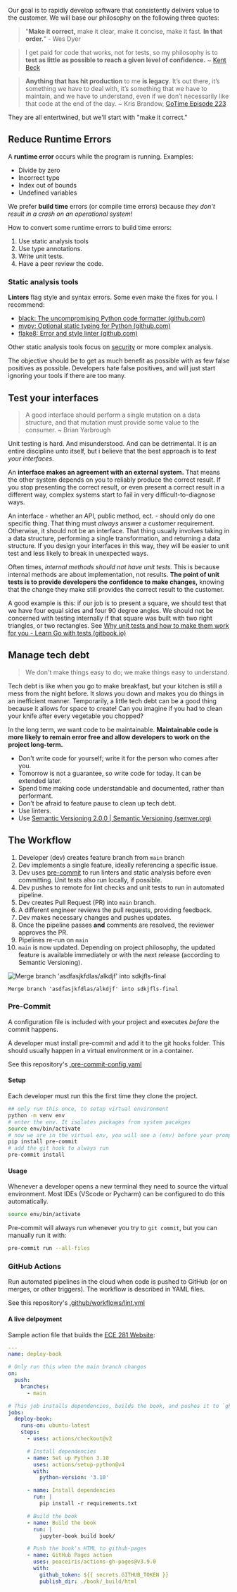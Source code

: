 Our goal is to rapidly develop software that consistently delivers value to the customer. We will base our philosophy on the following three quotes:

> "**Make it correct,** make it clear, make it concise, make it fast. **In that order.**" - Wes Dyer

> I get paid for code that works, not for tests, so my philosophy is to **test as little as possible to reach a given level of confidence.** ~ [Kent Beck](https://stackoverflow.com/a/153565)

> **Anything that has hit production** to me **is legacy**. It’s out there, it’s something we have to deal with, it’s something that we have to maintain, and we have to understand, even if we don’t necessarily like that code at the end of the day. ~ Kris Brandow, [GoTime Episode 223](https://changelog.com/gotime/223)

They are all entertwined, but we'll start with "make it correct."

## Reduce Runtime Errors

A **runtime error** occurs while the program is running. Examples:
- Divide by zero
- Incorrect type
- Index out of bounds
- Undefined variables

We prefer **build time** errors (or compile time errors) because *they don't result in a crash on an operational system!*

How to convert some runtime errors to build time errors:
1. Use static analysis tools
2. Use type annotations.
3. Write unit tests.
4. Have a peer review the code.

### Static analysis tools

**Linters** flag style and syntax errors. Some even make the fixes for you. I recommend:

- [black: The uncompromising Python code formatter (github.com)](https://github.com/psf/black)
- [mypy: Optional static typing for Python (github.com)](https://github.com/python/mypy)
- [flake8: Error and style linter (github.com)](https://github.com/PyCQA/flake8)

Other static analysis tools focus on [security](https://github.com/PyCQA/bandit) or more complex analysis.

The objective should be to get as much benefit as possible with as few false positives as possible. Developers hate false positives, and will just start ignoring your tools if there are too many.

## Test your interfaces

> A good interface should perform a single mutation on a data structure, and that mutation must provide some value to the consumer. ~ Brian Yarbrough

Unit testing is hard. And misunderstood. And can be detrimental.
It is an entire discipline unto itself, but i believe that the best approach is to *test your interfaces*.

An **interface makes an agreement with an external system.** That means the other system depends on you to reliably produce the correct result. If you stop presenting the correct result, or even present a correct result in a different way, complex systems start to fail in very difficult-to-diagnose ways.

An interface - whether an API, public method, ect. - should only do one specific thing. That thing must *always* answer a customer requirement. Otherwise, it should not be an interface. That thing usually involves taking in a data structure, performing a single transformation, and returning a data structure. If you design your interfaces in this way, they will be easier to unit test and less likely to break in unexpected ways.

Often times, *internal methods should not have unit tests.* This is because internal methods are about implementation, not results. **The point of unit tests is to provide developers the confidence to make changes,** knowing that the change they make still provides the correct result to the customer.

A good example is this: if our job is to present a square, we should test that we have four equal sides and four 90 degree angles. We should not be concerned with testing internally if that square was built with two right triangles, or two rectangles. See [Why unit tests and how to make them work for you - Learn Go with tests (gitbook.io)](https://quii.gitbook.io/learn-go-with-tests/meta/why#if-unit-tests-are-so-great-why-is-there-sometimes-resistance-to-writing-them)

## Manage tech debt

> We don't make things easy to do; we make things easy to understand.

Tech debt is like when you go to make breakfast, but your kitchen is still a mess from the night before. It slows you down and makes you do things in an inefficient manner. Temporarily, a little tech debt can be a good thing because it allows for space to create! Can you imagine if you had to clean your knife after every vegetable you chopped?

In the long term, we want code to be maintainable. **Maintainable code is more likely to remain error free and allow developers to work on the project long-term.**

- Don't write code for yourself; write it for the person who comes after you.
- Tomorrow is not a guarantee, so write code for today. It can be extended later.
- Spend time making code understandable and documented, rather than performant.
- Don't be afraid to feature pause to clean up tech debt.
- Use linters.
- Use [Semantic Versioning 2.0.0 | Semantic Versioning (semver.org)](https://semver.org/)

## The Workflow

1. Developer (dev) creates feature branch from `main` branch
2. Dev implements a single feature, ideally referencing a specific issue.
3. Dev uses [pre-commit](https://pre-commit.com/) to run linters and static analysis before even committing. Unit tests also run locally, if possible.
5. Dev pushes to remote for lint checks and unit tests to run in automated pipeline.
6. Dev creates Pull Request (PR) into `main` branch.
7. A different engineer reviews the pull requests, providing feedback.
8. Dev makes necessary changes and pushes updates.
9. Once the pipeline passes **and** comments are resolved, the reviewer approves the PR.
10. Pipelines re-run on `main`
11. `main` is now updated. Depending on project philosophy, the updated feature is available immediately or with the next release (according to Semantic Versioning).

![Merge branch 'asdfasjkfdlas/alkdjf' into sdkjfls-final](https://imgs.xkcd.com/comics/git_commit.png)

    Merge branch 'asdfasjkfdlas/alkdjf' into sdkjfls-final

### Pre-Commit

A configuration file is included with your project and executes *before* the commit happens.

A developer must install pre-commit and add it to the git hooks folder. This should usually happen in a virtual environment or in a container.

See this repository's [.pre-commit-config.yaml](.pre-commit-config.yaml)

#### Setup

Each developer must run this the first time they clone the project.

```bash
## only run this once, to setup virtual environment
python -m venv env
# enter the env. It isolates packages from system pacakges
source env/bin/activate
# now we are in the virtual env, you will see a (env) before your prompt
pip install pre-commit
# add the git hook to always run
pre-commit install
```

#### Usage

Whenever a developer opens a new terminal they need to source the virtual environment. Most IDEs (VScode or Pycharm) can be configured to do this automatically.

```bash
source env/bin/activate
```

Pre-commit will always run whenever you try to `git commit`, but you can manually run it with:

```bash
pre-commit run --all-files
```

### GitHub Actions

Run automated pipelines in the cloud when code is pushed to GitHub (or on merges, or other triggers). The workflow is described in YAML files.

See this repository's [.github/workflows/lint.yml](.github/workflows/lint.yml)

#### A live delpoyment

Sample action file that builds the [ECE 281 Website](https://usafa-ece.github.io/ece281-book/intro.html):
```yaml
---
name: deploy-book

# Only run this when the main branch changes
on:
  push:
    branches:
      - main

# This job installs dependencies, builds the book, and pushes it to `gh-pages`
jobs:
  deploy-book:
    runs-on: ubuntu-latest
    steps:
      - uses: actions/checkout@v2

      # Install dependencies
      - name: Set up Python 3.10
        uses: actions/setup-python@v4
        with:
          python-version: '3.10'

      - name: Install dependencies
        run: |
          pip install -r requirements.txt

      # Build the book
      - name: Build the book
        run: |
          jupyter-book build book/

      # Push the book's HTML to github-pages
      - name: GitHub Pages action
        uses: peaceiris/actions-gh-pages@v3.9.0
        with:
          github_token: ${{ secrets.GITHUB_TOKEN }}
          publish_dir: ./book/_build/html
```
